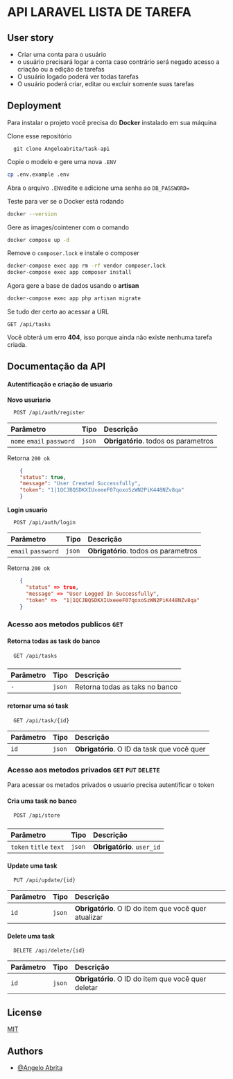 # API LARAVEL LISTA DE TAREFA

## User story
- Criar uma conta para o usuário
- o usuário precisará logar a conta caso contrário será negado acesso a criação ou a edição de tarefas
- O usuário logado poderá ver todas tarefas
- O usuário poderá criar, editar ou excluir somente suas tarefas


## Deployment

Para instalar o projeto você precisa do **Docker** instalado em sua máquina


Clone esse repositório
```git
  git clone Angeloabrita/task-api
```


Copie o modelo e gere uma nova ``.ENV``
```bash
cp .env.example .env
```
Abra o arquivo ``.ENV``edite e adicione uma senha ao ``DB_PASSWORD=``


Teste para ver se o Docker está rodando

```bash
docker --version
```
Gere as images/cointener com o comando

```bash
docker compose up -d
```
Remove o ``composer.lock`` e instale o composer
```bash 
docker-compose exec app rm -rf vendor composer.lock
docker-compose exec app composer install
```
Agora gere a base de dados usando o **artisan**

```bash
docker-compose exec app php artisan migrate

```

Se tudo der certo ao acessar a URL

```
GET /api/tasks
```
Você obterá um erro **404**, isso porque ainda não existe nenhuma tarefa criada.




## Documentação da API

#### Autentificação e criação de usuario
**Novo usuriario**
```http
  POST /api/auth/register
```

| Parâmetro   | Tipo       | Descrição                                   |
| :---------- | :--------- | :------------------------------------------ |
| `nome` `email` `password`     | `json` | **Obrigatório**. todos os parametros |

Retorna `200 ok`

```json
    {
    "status": true,
    "message": "User Created Successfully",
    "token": "1|1QCJBQSDKXIUxeeeF07qoxoSzWN2PiK448NZv8qa"
    }
```

**Login usuario**
```http
  POST /api/auth/login
```

| Parâmetro   | Tipo       | Descrição                                   |
| :---------- | :--------- | :------------------------------------------ |
| `email` `password`     | `json` | **Obrigatório**. todos os parametros |

Retorna `200 ok`

```json
    {
      "status" => true,
      "message" => "User Logged In Successfully",
      "token" =>  "1|1QCJBQSDKXIUxeeeF07qoxoSzWN2PiK448NZv8qa"
    }
```





### Acesso aos metodos **publicos** `GET`

#### Retorna todas as task do banco
```http
  GET /api/tasks
```
###

| Parâmetro   | Tipo       | Descrição                           |
| :---------- | :--------- | :---------------------------------- |
| `-` | `json` | Retorna todas as taks no banco |

#### retornar uma só task

```http
  GET /api/task/{id}
```

| Parâmetro   | Tipo       | Descrição                                   |
| :---------- | :--------- | :------------------------------------------ |
| `id`      | `json` | **Obrigatório**. O ID da task que você quer |



### Acesso aos metodos **privados** `GET` `PUT` `DELETE`
Para acessar os metados privados o usuario precisa autentificar o token

#### Cria uma task no banco
```http
  POST /api/store
```
###

| Parâmetro   | Tipo       | Descrição                           |
| :---------- | :--------- | :---------------------------------- |
| `token` `title` `text` | `json` |  **Obrigatório**. `user_id` |

#### Update uma task

```http
  PUT /api/update/{id}
```

| Parâmetro   | Tipo       | Descrição                                   |
| :---------- | :--------- | :------------------------------------------ |
| `id`       | `json` | **Obrigatório**. O ID do item que você quer  atualizar |

#### Delete uma task

```http
  DELETE /api/delete/{id}
```

| Parâmetro   | Tipo       | Descrição                                   |
| :---------- | :--------- | :------------------------------------------ |
| `id`       | `json` | **Obrigatório**. O ID do item que você quer deletar |


## License

[MIT](https://choosealicense.com/licenses/mit/)


## Authors

- [@Angelo Abrita](https://www.linkedin.com/in/angelo-gabriel-tavares-abrita)

